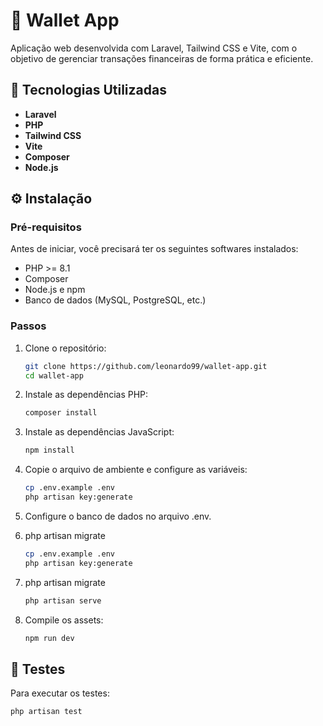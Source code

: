 # 💼 Wallet App

Aplicação web desenvolvida com Laravel, Tailwind CSS e Vite, com o objetivo de gerenciar transações financeiras de forma prática e eficiente.

## 🚀 Tecnologias Utilizadas

- **Laravel**
- **PHP**
- **Tailwind CSS**
- **Vite**
- **Composer**
- **Node.js**

## ⚙️ Instalação

### Pré-requisitos

Antes de iniciar, você precisará ter os seguintes softwares instalados:

- PHP >= 8.1
- Composer
- Node.js e npm
- Banco de dados (MySQL, PostgreSQL, etc.)

### Passos

1. Clone o repositório:
   ```bash
   git clone https://github.com/leonardo99/wallet-app.git
   cd wallet-app

2. Instale as dependências PHP:
   ```bash
   composer install

3. Instale as dependências JavaScript:
   ```bash
   npm install

4. Copie o arquivo de ambiente e configure as variáveis:
   ```bash
   cp .env.example .env
   php artisan key:generate

5. Configure o banco de dados no arquivo .env.

6. php artisan migrate
   ```bash
   cp .env.example .env
   php artisan key:generate

7. php artisan migrate
   ```bash
   php artisan serve

8. Compile os assets:
   ```bash
   npm run dev

## 🧪 Testes

Para executar os testes:
 ```bash
php artisan test
  
   
